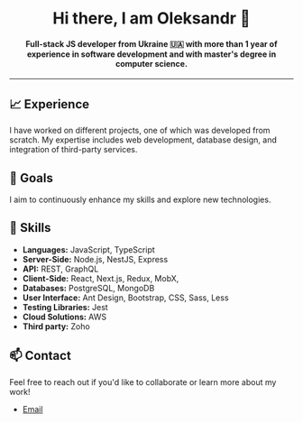 <h1 align="center">Hi there, I am Oleksandr 👋</h1>

<h4 align="center">Full-stack JS developer from Ukraine 🇺🇦 with more than 1 year of experience in software development and with master's degree in computer science.</h4>

---

## 📈 Experience
I have worked on different projects, one of which was developed from scratch. My expertise includes web development, database design, and integration of third-party services.


## 🎯 Goals
I aim to continuously enhance my skills and explore new technologies.


## 💼 Skills
- **Languages:** JavaScript, TypeScript
- **Server-Side:** Node.js, NestJS, Express
- **API:** REST, GraphQL
- **Client-Side:** React, Next.js, Redux, MobX,
- **Databases:** PostgreSQL, MongoDB
- **User Interface:** Ant Design, Bootstrap, CSS, Sass, Less
- **Testing Libraries:** Jest
- **Cloud Solutions:** AWS
- **Third party:** Zoho

## 📫 Contact
Feel free to reach out if you'd like to collaborate or learn more about my work!
- [Email](mailto:o.rybalka@sysgears.com)
